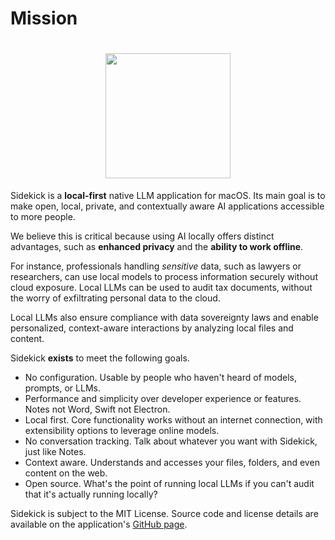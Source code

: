 # Mission

<h1 align="center">
  <img src="../../img/App Icon/icon512.png" width = "200" height = "200">
</h1>

Sidekick is a **local-first** native LLM application for macOS. Its main goal is to make open, local, private, and contextually aware AI applications accessible to more people.

We believe this is critical because using AI locally offers distinct advantages, such as **enhanced privacy** and the **ability to work offline**. 

For instance, professionals handling *sensitive* data, such as lawyers or researchers, can use local models to process information securely without cloud exposure. Local LLMs can be used to audit tax documents, without the worry of exfiltrating personal data to the cloud.

Local LLMs also ensure compliance with data sovereignty laws and enable personalized, context-aware interactions by analyzing local files and content.

Sidekick **exists** to meet the following goals.

- No configuration. Usable by people who haven't heard of models, prompts, or LLMs.
- Performance and simplicity over developer experience or features. Notes not Word, Swift not Electron.
- Local first. Core functionality works without an internet connection, with extensibility options to leverage online models.
- No conversation tracking. Talk about whatever you want with Sidekick, just like Notes.
- Context aware. Understands and accesses your files, folders, and even content on the web.
- Open source. What's the point of running local LLMs if you can't audit that it's actually running locally?

Sidekick is subject to the MIT License. Source code and license details are available on the application's [GitHub page](https://github.com/johnbean393/Sidekick).
